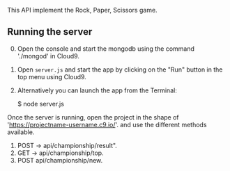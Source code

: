 This API implement the Rock, Paper, Scissors game.

## Running the server
0) Open the console and start the mongodb using the command './mongod' in Cloud9.

1) Open `server.js` and start the app by clicking on the "Run" button in the top menu using Cloud9.

2) Alternatively you can launch the app from the Terminal:

    $ node server.js

Once the server is running, open the project in the shape of 'https://projectname-username.c9.io/'. and use the different methods available.

 
1) POST -> api/championship/result".
2) GET -> api/championship/top.
3) POST api/championship/new.


